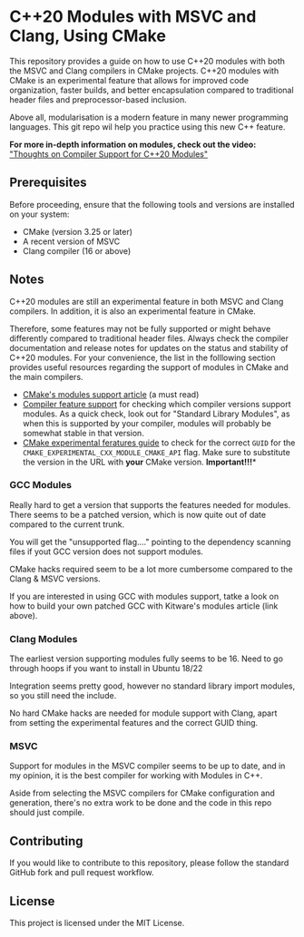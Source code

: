 # C++20 Modules with MSVC and Clang, Using CMake

This repository provides a guide on how to use C++20 modules with both the
MSVC and Clang compilers in CMake projects. C++20 modules with CMake is an experimental feature that allows for improved code organization, faster
builds, and better encapsulation compared to traditional header files and
preprocessor-based inclusion.

Above all, modularisation is a modern feature in many newer programming
languages. This git repo wil help you practice using this new C++ feature.

**For more in-depth information on modules, check out the video:**
["Thoughts on Compiler Support for C++20 Modules"](https://www.youtube.com/watch?v=UkDGVb0QXMs)

## Prerequisites

Before proceeding, ensure that the following tools and versions are
installed on your system:

 - CMake (version 3.25 or later)
 - A recent version of MSVC
 - Clang compiler (16 or above)

## Notes

C++20 modules are still an experimental feature in both MSVC and Clang
compilers. In addition, it is also an experimental feature in CMake.

Therefore, some features may not be fully supported or might behave
differently compared to traditional header files. Always check the
compiler documentation and release notes for updates on the status and
stability of C++20 modules. For your convenience, the list in the
folllowing section provides useful resources regarding the support
of modules in CMake and the main compilers.

- [CMake's modules support article](https://www.kitware.com/import-cmake-c20-modules/) (a must read)
- [Compiler feature support](https://en.cppreference.com/w/cpp/compiler_support)
for checking which compiler versions support modules. As a quick check,
look out for "Standard Library Modules", as when this is supported by
your compiler, modules will probably be somewhat stable in that version.
- [CMake experimental feratures guide](https://github.com/Kitware/CMake/blob/v3.26.0-rc2/Help/dev/experimental.rst)
to check for the correct `GUID` for the `CMAKE_EXPERIMENTAL_CXX_MODULE_CMAKE_API`
flag. Make sure to substitute the version in the URL with **your** 
CMake version. **Important!!!***

### GCC Modules
Really hard to get a version that supports the features needed for
modules. There seems to be a patched version, which is now quite out
of date compared to the current trunk.

You will get the "unsupported flag...." pointing to the dependency
scanning files if yout GCC version does not support modules.

CMake hacks required seem to be a lot more cumbersome compared to
the Clang & MSVC versions.

If you are interested in using GCC with modules support, tatke
a look on how to build your own patched GCC with Kitware's
modules article (link above).

### Clang Modules

The earliest version supporting modules fully seems to be 16. Need
to go through hoops if you want to install in Ubuntu 18/22

Integration seems pretty good, however no standard library import
modules, so you still need the include.

No hard CMake hacks are needed for module support with Clang, apart
from setting the experimental features and the correct GUID thing.

### MSVC

Support for modules in the MSVC compiler seems to be up to date,
and in my opinion, it is the best compiler for working with Modules
in C++.

Aside from selecting the MSVC compilers for CMake configuration and
generation, there's no extra work to be done and the code in this
repo should just compile.

## Contributing
If you would like to contribute to this repository, please follow the
standard GitHub fork and pull request workflow.

## License
This project is licensed under the MIT License.